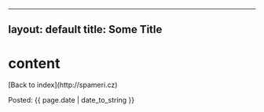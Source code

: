 ---
layout: default
title: Some Title
-----------------
<style>
span.nv {
    color: #9876AA !IMPORTANT;
}
span.na {
    color: #FFC66D !IMPORTANT;
}
span.nf {
    color: #FFC66D !IMPORTANT;
}
span.sd {
    color: #629755 !IMPORTANT;
}
span.k {
    color: #CC7832 !IMPORTANT;
}
</style>


# content


<p>[Back to index](http://spameri.cz)</p>
<p class="meta">Posted: {{ page.date | date_to_string }}</p>
